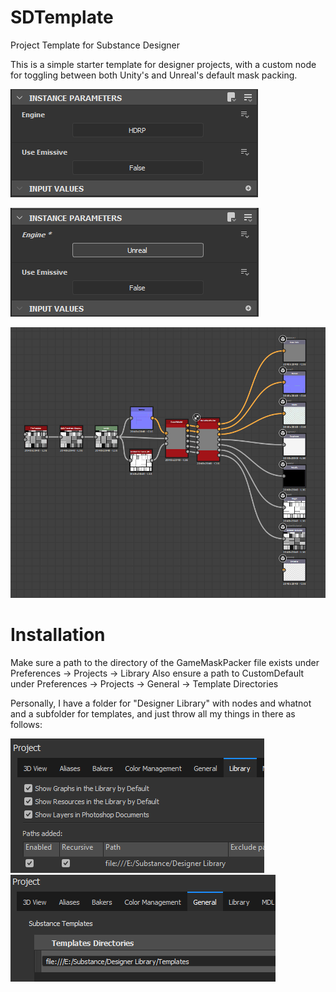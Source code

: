 # SDTemplate
Project Template for Substance Designer

This is a simple starter template for designer projects, with a custom node for toggling between both Unity's and Unreal's default mask packing.

![HDRP Support](Images/Engine_HDRP.PNG?raw=true "HDRP Support")

![Unreal Support](Images/Engine_Unreal.PNG?raw=true "Unreal Support")

![Unreal Support](Images/Overview.PNG?raw=true "Unreal Support")

# Installation
Make sure a path to the directory of the GameMaskPacker file exists under Preferences -> Projects -> Library
Also ensure a path to CustomDefault under Preferences -> Projects -> General -> Template Directories

Personally, I have a folder for "Designer Library" with nodes and whatnot and a subfolder for templates, and just throw all my things in there as follows:


![LibraryDir](Images/LibraryDir.PNG?raw=true "LibraryDir")
![TemplatesDir](Images/TemplatesDir.PNG?raw=true "TemplatesDir")
